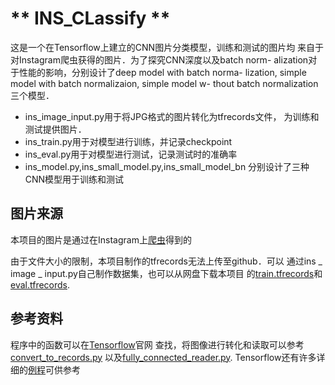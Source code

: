 # ** INS_CLassify **

这是一个在Tensorflow上建立的CNN图片分类模型，训练和测试的图片均
来自于对Instagram爬虫获得的图片．为了探究CNN深度以及batch norm-
alization对于性能的影响，分别设计了deep model with batch norma-
lization, simple model with batch normalizaion, simple model w-
thout batch normalization三个模型．

- ins_image_input.py用于将JPG格式的图片转化为tfrecords文件，
为训练和测试提供图片．
- ins_train.py用于对模型进行训练，并记录checkpoint
- ins_eval.py用于对模型进行测试，记录测试时的准确率
- ins_model.py,ins_small_model.py,ins_small_model_bn
分别设计了三种CNN模型用于训练和测试

## 图片来源

本项目的图片是通过在Instagram上[爬虫](https://github.com/CuthbertCai/Instagram)得到的

由于文件大小的限制，本项目制作的tfrecords无法上传至github．可以
通过ins _ image _ input.py自己制作数据集，也可以从网盘下载本项目
的[train.tfrecords](https://mega.nz/#!ErAwjZ7b!eDsQGf0WmmagZnaTYrmqu3T9_r8gOogrXHD0hodhxyk)和[eval.tfrecords](https://mega.nz/#!5jJSwAJY!sgb2zg1tVEpbcrFUCyZ3zvFfe4a_fROApg7HVZdiEWs).

## 参考资料

程序中的函数可以在[Tensorflow](https://www.tensorflow.org/)官网
查找，将图像进行转化和读取可以参考[convert_to_records.py](https://github.com/tensorflow/tensorflow/blob/r1.2/tensorflow/examples/how_tos/reading_data/convert_to_records.py)
以及[fully_connected_reader.py](https://github.com/tensorflow/tensorflow/blob/r1.2/tensorflow/examples/how_tos/reading_data/fully_connected_reader.py).
Tensorflow还有许多详细的[例程](https://github.com/tensorflow/models)可供参考
